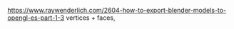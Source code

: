 https://www.raywenderlich.com/2604-how-to-export-blender-models-to-opengl-es-part-1-3 vertices + faces, 